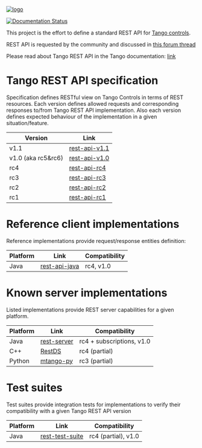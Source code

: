 [![logo](http://www.tango-controls.org/static/tango/img/logo_tangocontrols.png)](http://www.tango-controls.org)

[![Documentation Status](https://readthedocs.org/projects/tango-rest-api/badge/?version=latest)](http://tango-rest-api.readthedocs.io/en/latest/?badge=latest)

This project is the effort to define a standard REST API for [Tango controls](http://www.tango-controls.org).

REST API is requested by the community and discussed in [this forum thread](http://www.tango-controls.org/community/forum/c/general/development/tango-feature-request-4-defining-a-standard-tango-rest-api/)

Please read about Tango REST API in the Tango documentation: [link](http://tango-controls.readthedocs.io/en/latest/development/advanced/rest-api.html)

# Tango REST API specification

Specification defines RESTful view on Tango Controls in terms of REST resources. Each version defines allowed requests and corresponding responses to/from Tango REST API implementation. Also each version defines expected behaviour of the implementation in a given situation/feature.

Version  | Link
----------|-------------
v1.1      | [rest-api-v1.1](https://tango-rest-api.readthedocs.io/en/v1.1/)
v1.0 (aka rc5&rc6)      | [rest-api-v1.0](https://tango-rest-api.readthedocs.io/en/v1.0/)
rc4       | [rest-api-rc4](https://tango-rest-api.readthedocs.io/en/rc4_a/)
rc3       | [rest-api-rc3](https://tango-rest-api.readthedocs.io/en/rc3/)
rc2       | [rest-api-rc2](https://github.com/tango-controls/rest-api/blob/rc2/Home.md)
rc1       | [rest-api-rc1](https://github.com/tango-controls/rest-api/blob/rc1/Home.md)


# Reference client implementations

Reference implementations provide request/response entities definition:

Platform  | Link        | Compatibility
----------|-------------|---------
Java      | [rest-api-java](https://github.com/tango-controls/rest-api-java) | rc4, v1.0


# Known server implementations

Listed implementations provide REST server capabilities for a given platform.  

Platform  | Link        | Compatibility
----------|-------------|---------
Java      | [rest-server](https://github.com/tango-controls/rest-server) | rc4 + subscriptions, v1.0
C++       | [RestDS](http://tangodevel.jinr.ru/git/tango/web/RestDS) | rc4 (partial) 
Python    | [mtango-py](https://github.com/MaxIV-KitsControls/mtango-py) | rc3 (partial)

# Test suites

Test suites provide integration tests for implementations to verify their compatibility with a given Tango REST API version

Platform  | Link        | Compatibility
----------|-------------|---------
Java      | [rest-test-suite](https://github.com/tango-controls/rest-test-suite) | rc4 (partial), v1.0
